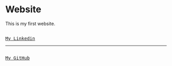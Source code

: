 # Website
This is my first website.
<pre> 
<a href="https://www.linkedin.com/in/abdalrahman-gaber-813029339">My Linkedin</a>
<hr> 
<a href="https://github.com/AbdalrahmanGaber">My GitHub</a>